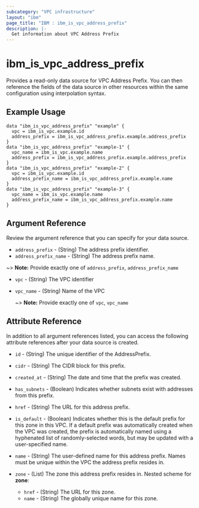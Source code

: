 ```yaml
---
subcategory: "VPC infrastructure"
layout: "ibm"
page_title: "IBM : ibm_is_vpc_address_prefix"
description: |-
  Get information about VPC Address Prefix
---
```


# ibm_is_vpc_address_prefix

Provides a read-only data source for VPC Address Prefix. You can then reference the fields of the data source in other resources within the same configuration using interpolation syntax.

## Example Usage

```hcl
data "ibm_is_vpc_address_prefix" "example" {
  vpc = ibm_is_vpc.example.id
  address_prefix = ibm_is_vpc_address_prefix.example.address_prefix
}
data "ibm_is_vpc_address_prefix" "example-1" {
  vpc_name = ibm_is_vpc.example.name
  address_prefix = ibm_is_vpc_address_prefix.example.address_prefix
}
data "ibm_is_vpc_address_prefix" "example-2" {
  vpc = ibm_is_vpc.example.id
  address_prefix_name = ibm_is_vpc_address_prefix.example.name
}
data "ibm_is_vpc_address_prefix" "example-3" {
  vpc_name = ibm_is_vpc.example.name
  address_prefix_name = ibm_is_vpc_address_prefix.example.name
}
```

## Argument Reference

Review the argument reference that you can specify for your data source.

- `address_prefix` - (String) The address prefix identifier.
- `address_prefix_name` - (String) The address prefix name.

~> **Note:**
  Provide exactly one of `address_prefix`, `address_prefix_name`

- `vpc` - (String) The VPC identifier
- `vpc_name` - (String) Name of the VPC
  
  ~> **Note:**
  Provide exactly one of `vpc`, `vpc_name`

## Attribute Reference

In addition to all argument references listed, you can access the following attribute references after your data source is created.

- `id` - (String) The unique identifier of the AddressPrefix.
- `cidr` - (String) The CIDR block for this prefix.

- `created_at` - (String) The date and time that the prefix was created.

- `has_subnets` - (Boolean) Indicates whether subnets exist with addresses from this prefix.

- `href` - (String) The URL for this address prefix.

- `is_default` - (Boolean) Indicates whether this is the default prefix for this zone in this VPC. If a default prefix was automatically created when the VPC was created, the prefix is automatically named using a hyphenated list of randomly-selected words, but may be updated with a user-specified name.

- `name` - (String) The user-defined name for this address prefix. Names must be unique within the VPC the address prefix resides in.

- `zone` - (List) The zone this address prefix resides in.
  Nested scheme for **zone**:
	- `href` - (String) The URL for this zone.
	- `name` - (String) The globally unique name for this zone.

